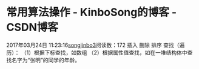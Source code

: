 # 常用算法操作 - KinboSong的博客 - CSDN博客
2017年03月24日 11:23:16[songjinbo3](https://me.csdn.net/KinboSong)阅读数：172
插入
删除
排序
查找（遍历）：
（1）根据下标查找，如数组
（2）根据属性值查找，如在一堆结构体中查找名字为“张明”的同学的年龄。
